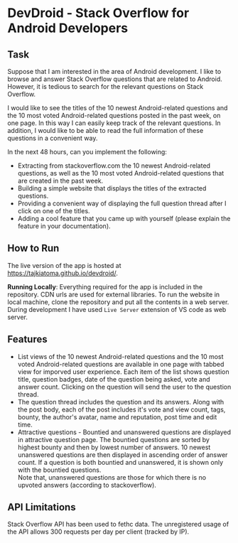 # DevDroid - Stack Overflow for Android Developers

## Task
Suppose that I am interested in the area of Android development. I like to browse and answer Stack Overflow questions that are related to Android. However, it is tedious to search for the relevant questions on Stack Overflow.

I would like to see the titles of the 10 newest Android-related questions and the 10 most voted Android-related questions posted in the past week, on one page. In this way I can easily keep track of the relevant questions. In addition, I would like to be able to read the full information of these questions in a convenient way.

In the next 48 hours, can you implement the following:

- Extracting from stackoverflow.com the 10 newest Android-related questions, as well as the 10 most voted Android-related questions that are created in the past week.
- Building a simple website that displays the titles of the extracted questions.
- Providing a convenient way of displaying the full question thread after I click on one of the titles.
- Adding a cool feature that you came up with yourself (please explain the feature in your documentation).

## How to Run
The live version of the app is hosted at https://tajkiatoma.github.io/devdroid/.

**Running Locally**: Everything required for the app is included in the repository. CDN urls are used for external libraries. To run the website in local machine, clone the repository and put all the contents in a web server. During development I have used `Live Server` extension of VS code as web server. 

## Features
- List views of the 10 newest Android-related questions and the 10 most voted Android-related questions are available in one page with tabbed view for imporved user experience. Each item of the list shows question title, question badges, date of the question being asked, vote and answer count. Clicking on the question will send the user to the question thread.
- The question thread includes the question and its answers. Along with the post body, each of the post includes it's vote and view count, tags, bounty, the author's avatar, name and reputation, post time and edit time.
- Attractive questions - Bountied and unanswered questions are displayed in attractive question page. The bountied questions are sorted by highest bounty and then by lowest number of answers. 10 newest unanswered questions are then displayed in ascending order of answer count. If a question is both bountied and unanswered, it is shown only with the bountied questions.  
Note that, unanswered questions are those for which there is no upvoted answers (according to stackoverflow).

## API Limitations
Stack Overflow API has been used to fethc data. The unregistered usage of the API allows 300 requests per day per client (tracked by IP).

